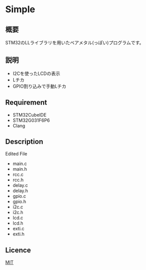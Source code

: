 # Simple

## 概要
STM32のLLライブラリを用いたベアメタル(っぽい)プログラムです。

## 説明
* I2Cを使ったLCDの表示
* Lチカ
* GPIO割り込みで手動Lチカ

## Requirement
* STM32CubeIDE
* STM32G031F6P6
* Clang

## Description
Edited File
* main.c
* main.h
* rcc.c
* rcc.h
* delay.c
* delay.h
* gpio.c
* gpio.h
* i2c.c
* i2c.h
* lcd.c
* lcd.h
* exti.c
* exti.h

## Licence
[MIT](https://github.com/wataoxp/Radio/blob/main/LICENSE)



